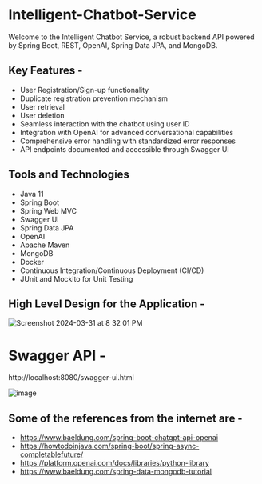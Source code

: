 # Intelligent-Chatbot-Service

Welcome to the Intelligent Chatbot Service, a robust backend API powered by Spring Boot, REST, OpenAI, Spring Data JPA, and MongoDB.

## Key Features - 

- User Registration/Sign-up functionality
- Duplicate registration prevention mechanism
- User retrieval
- User deletion
- Seamless interaction with the chatbot using user ID
- Integration with OpenAI for advanced conversational capabilities
- Comprehensive error handling with standardized error responses
- API endpoints documented and accessible through Swagger UI
  
## Tools and Technologies
- Java 11
- Spring Boot
- Spring Web MVC
- Swagger UI
- Spring Data JPA
- OpenAI
- Apache Maven
- MongoDB
- Docker
- Continuous Integration/Continuous Deployment (CI/CD)
- JUnit and Mockito for Unit Testing

## High Level Design for the Application - 

![Screenshot 2024-03-31 at 8 32 01 PM](https://github.com/coding-nomadic/intelligent-chat-bot/assets/8009104/7db46d01-b8e9-4492-9726-ccf89af3e6b0)

# Swagger API - 

http://localhost:8080/swagger-ui.html

![image](https://github.com/coding-nomadic/intelligent-chat-bot/assets/8009104/56130caf-d7cc-4503-9d9a-8b656f7eb80f)


## Some of the references from the internet are -

- https://www.baeldung.com/spring-boot-chatgpt-api-openai
- https://howtodoinjava.com/spring-boot/spring-async-completablefuture/
- https://platform.openai.com/docs/libraries/python-library
- https://www.baeldung.com/spring-data-mongodb-tutorial
